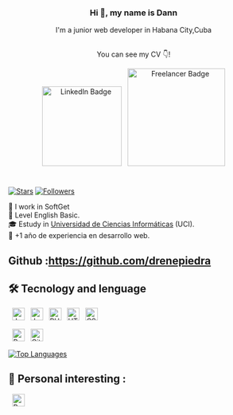 <div align="center">
    <p align="center"> 
        <h3 align="center">Hi 👋, my name is Dann </h3> <p>I'm a junior web developer in Habana City,Cuba </p>
        <br />  
        You can see my CV 👇!  
        </p>
    </p>
    <p>
       <a href="https://www.linkedin.com/in/daniel-rene-piedra-sifontes-71b88527b/" target="_blank"><img src="https://img.shields.io/badge/-LinkedIn-blue?style=flat-square&logo=Linkedin&logoColor=white" alt="LinkedIn Badge" width="160" /></a>
        &nbsp;
        <img src="https://img.shields.io/badge/Freelancer-29B2FE?style=for-the-badge&logo=Freelancer&logoColor=white" alt="Freelancer Badge" width="196" />
    </p>
 
</div>

#

[<img src="https://img.shields.io/github/stars/MaxwelldanielR?affiliations=OWNER&color=%23ffe411&label=GitHub%20Stars&logo=github&logoColor=%23fffFF&style=flat" alt="Stars" title="Stars" />][knowledge_anchor]
[<img src="https://img.shields.io/github/followers/MaxwelldanielR?affiliations=OWNER&label=Followers&logo=github&logoColor=%23fffFF&style=flat" alt="Followers" title="Followers" />][knowledge_anchor]

🔭 I work in SoftGet<br/>
🌱 Level English Basic.<br/>
🎓 Estudy in [Universidad de Ciencias Informáticas](https://www.uci.cu/en) (UCI).<br/>
💼 +1 año de experiencia en desarrollo web.<br/>

## Github :https://github.com/drenepiedra

## 🛠 Tecnology and lenguage

<a name="knowledge"></a>


&nbsp;
[<img src="https://img.shields.io/badge/Java-282C34?logo=openjdk&logoColor=ed8b00" alt="Java logo" title="Java" height="25" />][knowledge_anchor]
&nbsp;
[<img src="https://img.shields.io/badge/JavaScript-282C34?logo=javascript&logoColor=F7DF1E" alt="JavaScript logo" title="JavaScript" height="25" />][knowledge_anchor]
&nbsp;
[<img src="https://img.shields.io/badge/PHP-282C34?logo=php&logoColor=777bb4" alt="PHP logo" title="PHP" height="25" />][knowledge_anchor]
&nbsp;
[<img src="https://img.shields.io/badge/HTML5-282C34?logo=html5&logoColor=E34F26" alt="HTML5 logo" title="HTML5" height="25" />][knowledge_anchor]
&nbsp;
[<img src="https://img.shields.io/badge/CSS3-282C34?logo=css3&logoColor=1572B6" alt="CSS3 logo" title="CSS3" height="25" />][knowledge_anchor]
&nbsp;


&nbsp;
[<img src="https://img.shields.io/badge/Bootstrap-282C34?logo=bootstrap" alt="Bootstrap logo" title="Bootstrap" height="25" />][knowledge_anchor]
&nbsp;
[<img src="https://img.shields.io/badge/Git-282C34?logo=git&logoColor=F05032" alt="Git logo" title="Git" height="25" />][knowledge_anchor]
&nbsp;

[![Top Languages](https://github-readme-stats.vercel.app/api/top-langs/?username=MaykDev97&layout=compact)](https://github.com/MayDev97)

<a name="learning-now"></a>

## 👾 Personal interesting :


&nbsp;
[<img src="https://img.shields.io/badge/React-282C34?logo=react&logoColor=61DAFB" alt="React logo" title="React" height="25" />][learning_next_anchor]
&nbsp;


#

[knowledge_anchor]: #Dann-freelancerhttpsimgshieldsiobadgefreelancer-29b2festylefor-the-badgelogofreelancerlogocolorwhite
[learning_now_anchor]: #-Tecnologías-y-Lenguajes
[learning_next_anchor]: #--Interés-personal-en-aprender
